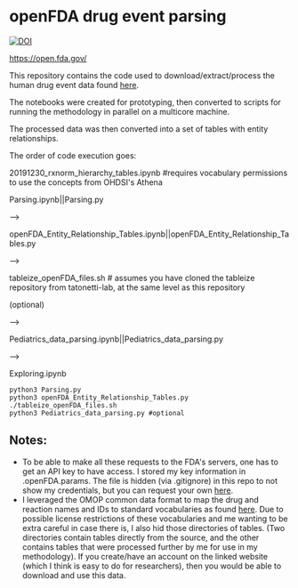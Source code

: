 # openFDA drug event parsing

[![DOI](https://zenodo.org/badge/246321623.svg)](https://zenodo.org/badge/latestdoi/246321623)

https://open.fda.gov/

This repository contains the code used to download/extract/process the human drug event data found [here](https://open.fda.gov/downloads/).

The notebooks were created for prototyping, then converted to scripts for running the methodology in parallel on a multicore machine. 

The processed data was then converted into a set of tables with entity relationships.

The order of code execution goes:

20191230_rxnorm_hierarchy_tables.ipynb #requires vocabulary permissions to use the concepts from OHDSI's Athena

Parsing.ipynb||Parsing.py

-->

openFDA_Entity_Relationship_Tables.ipynb||openFDA_Entity_Relationship_Tables.py

-->

tableize_openFDA_files.sh # assumes you have cloned the tableize repository from tatonetti-lab, at the same level as this repository

(optional)

-->

Pediatrics_data_parsing.ipynb||Pediatrics_data_parsing.py

-->

Exploring.ipynb

```
python3 Parsing.py
python3 openFDA_Entity_Relationship_Tables.py
./tableize_openFDA_files.sh
python3 Pediatrics_data_parsing.py #optional
```

## Notes:

- To be able to make all these requests to the FDA's servers, one has to get an API key to have access. I stored my key information in .openFDA.params. The file is hidden (via .gitignore) in this repo to not show my credentials, but you can request your own [here](https://open.fda.gov/apis/authentication/).
- I leveraged the OMOP common data format to map the drug and reaction names and IDs to standard vocabularies as found [here](http://athena.ohdsi.org/search-terms/terms). Due to possible license restrictions of these vocabularies and me wanting to be extra careful in case there is, I also hid those directories of tables. (Two directories contain tables directly from the source, and the other contains tables that were processed further by me for use in my methodology). If you create/have an account on the linked website (which I think is easy to do for researchers), then you would be able to download and use this data. 
